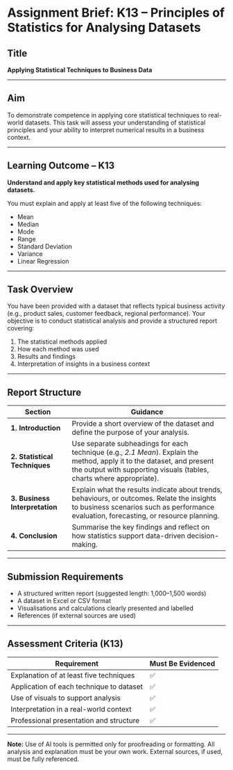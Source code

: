 # Assignment Brief: K13 – Principles of Statistics for Analysing Datasets

## Title  
**Applying Statistical Techniques to Business Data**

---

## Aim  
To demonstrate competence in applying core statistical techniques to real-world datasets. This task will assess your understanding of statistical principles and your ability to interpret numerical results in a business context.

---

## Learning Outcome – K13  
**Understand and apply key statistical methods used for analysing datasets.**

You must explain and apply at least five of the following techniques:

- Mean  
- Median  
- Mode  
- Range  
- Standard Deviation  
- Variance  
- Linear Regression

---

## Task Overview  
You have been provided with a dataset that reflects typical business activity (e.g., product sales, customer feedback, regional performance). Your objective is to conduct statistical analysis and provide a structured report covering:

1. The statistical methods applied  
2. How each method was used  
3. Results and findings  
4. Interpretation of insights in a business context

---

## Report Structure

| Section | Guidance |
|---------|----------|
| **1. Introduction** | Provide a short overview of the dataset and define the purpose of your analysis. |
| **2. Statistical Techniques** | Use separate subheadings for each technique (e.g., *2.1 Mean*). Explain the method, apply it to the dataset, and present the output with supporting visuals (tables, charts where appropriate). |
| **3. Business Interpretation** | Explain what the results indicate about trends, behaviours, or outcomes. Relate the insights to business scenarios such as performance evaluation, forecasting, or resource planning. |
| **4. Conclusion** | Summarise the key findings and reflect on how statistics support data-driven decision-making. |

---

## Submission Requirements

- A structured written report (suggested length: 1,000–1,500 words)  
- A dataset in Excel or CSV format  
- Visualisations and calculations clearly presented and labelled  
- References (if external sources are used)

---

## Assessment Criteria (K13)

| Requirement                                | Must Be Evidenced |
|-------------------------------------------|--------------------|
| Explanation of at least five techniques   | ✅                  |
| Application of each technique to dataset  | ✅                  |
| Use of visuals to support analysis        | ✅                  |
| Interpretation in a real-world context    | ✅                  |
| Professional presentation and structure   | ✅                  |

---

**Note:** Use of AI tools is permitted only for proofreading or formatting. All analysis and explanation must be your own work. External sources, if used, must be fully referenced.

